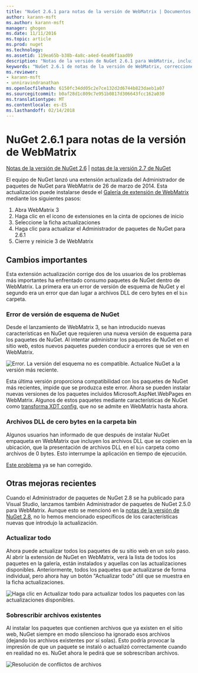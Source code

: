 ```yaml
---
title: "NuGet 2.6.1 para notas de la versión de WebMatrix | Documentos de Microsoft"
author: karann-msft
ms.author: karann-msft
manager: ghogen
ms.date: 11/11/2016
ms.topic: article
ms.prod: nuget
ms.technology: 
ms.assetid: 119ea65b-b38b-4a8c-a4ed-6ea06f1aad09
description: "Notas de la versión de NuGet 2.6.1 para WebMatrix, incluidos los problemas conocidos, correcciones de errores, las funciones agregadas y dcr."
keywords: "NuGet 2.6.1 de notas de la versión de WebMatrix, correcciones de errores, problemas conocidos, agregar características, DCR"
ms.reviewer:
- karann-msft
- unniravindranathan
ms.openlocfilehash: 6150fc34dd05c2e7ce132d2d6744b823daeb1a07
ms.sourcegitcommit: b0af28d1c809c7e951b0817d306643fcc162a030
ms.translationtype: MT
ms.contentlocale: es-ES
ms.lasthandoff: 02/14/2018
---
```

# <a name="nuget-261-for-webmatrix-release-notes"></a>NuGet 2.6.1 para notas de la versión de WebMatrix

[Notas de la versión de NuGet 2.6](../release-notes/nuget-2.6.md) | [notas de la versión 2.7 de NuGet](../release-notes/nuget-2.7.md)

El equipo de NuGet lanzó una extensión actualizada del Administrador de paquetes de NuGet para WebMatrix de 26 de marzo de 2014.  Esta actualización puede instalarse desde el [Galería de extensión de WebMatrix](http://extensions.webmatrix.com/packages/NuGetPackageManager/) mediante los siguientes pasos:

1. Abra WebMatrix 3
2. Haga clic en el icono de extensiones en la cinta de opciones de inicio
3. Seleccione la ficha actualizaciones
4. Haga clic para actualizar el Administrador de paquetes de NuGet para 2.6.1
6. Cierre y reinicie 3 de WebMatrix

## <a name="notable-changes"></a>Cambios importantes

Esta extensión actualización corrige dos de los usuarios de los problemas más importantes ha enfrentado consumo paquetes de NuGet dentro de WebMatrix.  La primera era un error de versión de esquema de NuGet y el segundo era un error que dan lugar a archivos DLL de cero bytes en el `bin` carpeta.

### <a name="nuget-schema-version-error"></a>Error de versión de esquema de NuGet

Desde el lanzamiento de WebMatrix 3, se han introducido nuevas características en NuGet que requieren una nueva versión de esquema para los paquetes de NuGet.  Al intentar administrar los paquetes de NuGet en el sitio web, estos nuevos paquetes pueden conducir a errores que se ven en WebMatrix.

![Error. La versión del esquema no es compatible. Actualice NuGet a la versión más reciente.](./media/NuGet-2.8/webmatrix-schema-version.png)

Esta última versión proporciona compatibilidad con los paquetes de NuGet más recientes, impide que se produzca este error. Ahora se pueden instalar nuevas versiones de los paquetes incluidos Microsoft.AspNet.WebPages en WebMatrix.  Algunos de estos paquetes mediante características de NuGet como [transforma XDT config](../release-notes/nuget-2.6.md#xdt), que no se admite en WebMatrix hasta ahora.

### <a name="zero-byte-dlls-in-bin-folder"></a>Archivos DLL de cero bytes en la carpeta bin

Algunos usuarios han informado de que después de instalar NuGet empaqueta en WebMatrix que incluyen los archivos DLL que se copien en la ubicación, que la presentación de archivos DLL en el `bin` carpeta como archivos de 0 bytes.  Esto interrumpe la aplicación en tiempo de ejecución.

[Este problema](https://nuget.codeplex.com/workitem/4060) ya se han corregido.

## <a name="other-recent-improvements"></a>Otras mejoras recientes

Cuando el Administrador de paquetes de NuGet 2.8 se ha publicado para Visual Studio, lanzamos también Administrador de paquetes de NuGet 2.5.0 para WebMatrix.  Aunque esto se mencionó en la [notas de la versión de NuGet 2.8](../release-notes/nuget-2.8.md#webmatrix-nuget-client-updates), no lo hemos mencionado específicos de los características nuevas que introdujo la actualización.

### <a name="update-all"></a>Actualizar todo

Ahora puede actualizar todos los paquetes de su sitio web en un solo paso.  Al abrir la extensión de NuGet en WebMatrix, verá la lista de todos los paquetes en la galería, están instalados y aquellas con las actualizaciones disponibles.  Anteriormente, todos los paquetes que actualizarse de forma individual, pero ahora hay un botón "Actualizar todo" útil que se muestra en la ficha actualizaciones.

![Haga clic en Actualizar todo para actualizar todos los paquetes con las actualizaciones disponibles.](./media/NuGet-2.8/webmatrix-update-all.png)

### <a name="overwrite-existing-files"></a>Sobrescribir archivos existentes

Al instalar los paquetes que contienen archivos que ya existen en el sitio web, NuGet siempre en modo silencioso ha ignorado esos archivos (dejando los archivos existentes por sí solas).  Esto podría provocar la impresión de que un paquete se instaló o actualizó correctamente cuando en realidad no es.  NuGet ahora le pedirá que se sobrescriban archivos.

![Resolución de conflictos de archivos](./media/NuGet-2.8/webmatrix-overwrite-file.png)
